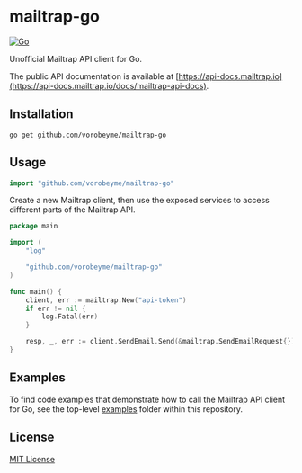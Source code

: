 # mailtrap-go

[![Go](https://github.com/vorobeyme/mailtrap-go/actions/workflows/go.yml/badge.svg)](https://github.com/vorobeyme/mailtrap-go/actions/workflows/go.yml)

Unofficial Mailtrap API client for Go.

The public API documentation is available at [https://api-docs.mailtrap.io](https://api-docs.mailtrap.io/docs/mailtrap-api-docs).

## Installation
```
go get github.com/vorobeyme/mailtrap-go
```

## Usage

```go
import "github.com/vorobeyme/mailtrap-go"
```

Create a new Mailtrap client, then use the exposed services to access different parts of the Mailtrap API.

```go
package main

import (
    "log"

    "github.com/vorobeyme/mailtrap-go"
)

func main() {
    client, err := mailtrap.New("api-token")
    if err != nil {
        log.Fatal(err)
    }

    resp, _, err := client.SendEmail.Send(&mailtrap.SendEmailRequest{})
}
```

## Examples

To find code examples that demonstrate how to call the Mailtrap API client for Go, see the top-level [examples](/examples/) folder within this repository.


## License

[MIT License](./LICENSE)